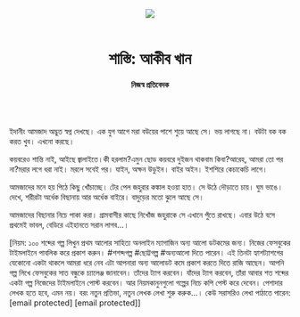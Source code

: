 <div align=center>
<img src=https://images.prothomalo.com/prothomalo-bangla/2021-01/1d75151c-eff9-4e9f-ac28-aebc4618d00f/palo_bangla_og.png />
<br><br>
<h1>শাস্তি: আকীব খান</h1>
<h4>নিজস্ব প্রতিবেদক</h4>
<br><br>
</div>

ইদানীং আমজাদ অদ্ভুত স্বপ্ন দেখছে। এক যুগ আগে মরা বউয়ের পাশে শুয়ে আছে সে। ভয় লাগছে না। বউটা বক বক করত খুব। এখনো করছে।

কয়বরেও শান্তি নাই, আইছে জ্বালাইতে।কী হরলাম?এমুন ছোড কয়বরে দুইজন থাকবাম কিবা?আরেহ, আমরা তো পর না?মরার লগে ধরা নাই। মরলে সবেই পর। যাইন, অক্ষন উডুইন। বাইর অইন। ইশশিরে কেচাকেচি লাগে।

আমজাদের মনে হয় পিঠে কিছু খোঁচাচ্ছে। টের পেল জহুরার কঙ্কাল হওয়া হাত। সে উঠে দৌড়াতে চায়। ঘুম ভাঙে।দেখে, শরীরটা অর্ধেক বিছানায় আর অর্ধেক বাইরে। বাদুড়ের মতো ঝুলে আছে সে।

আমজাদের বিছানার নিচে পাকা করা। গ্রামবাসীর কাছে নিখোঁজ জহুরাকে সে এখানে পুঁতে রাখছে। এবার উঠে বসে প্রথমেই ভাবল, বেডিরে এইহানতে সরান লাগব...।

[নিয়ম: ১০০ শব্দের গল্প লিখুন প্রথম আলোর সাহিত্য অনলাইন ম্যাগাজিন অন্য আলো ডটকমের জন্য। নিজের ফেসবুকের টাইমলাইনে পাবলিক করে প্রকাশ করুন। #শশব্দগল্প #ছোট্টগল্প #অন্যআলো দিতে পারেন। এই তিনটা হ্যাশট্যাশগের যেকোনো একটা থাকলে আমরা ধরে নেব এটা আপনারা অন্য আলোডট কমে প্রকাশ করতে দিতে রাজি আছেন। আপনি গল্প লিখে ফেসবুকের সাত বন্ধুকে চ্যালেঞ্জ জানাবেন। তাঁদের ট্যাগ করবেন। যাঁদের ট্যাগ করবেন, তাঁরা আবার শত শব্দের একটা গল্প নিজেদের টাইমলাইনে পোস্ট করবেন। আর নিয়মকানুনগুলো গল্পের নিচে কপি পেস্ট করে দেবেন। পেশাদার লেখক হতে হবে, এমন নয়। বরং নতুন প্রতিভা, নতুন লেখক লেখা শুরু করুক...। কেউ সরাসরিও লেখা পাঠাতে পারেন: [email protected] [email protected]]
